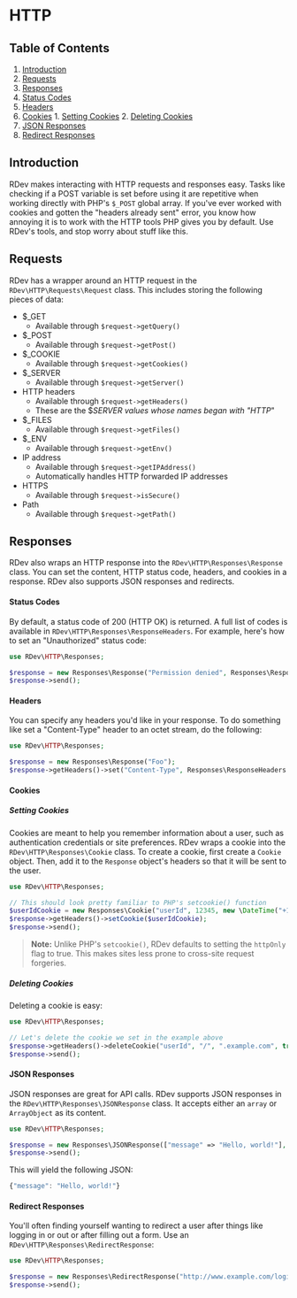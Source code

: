 # HTTP

## Table of Contents
1. [Introduction](#introduction)
2. [Requests](#requests)
3. [Responses](#responses)
  1. [Status Codes](#status-codes)
  2. [Headers](#headers)
  3. [Cookies](#cookies)
    1. [Setting Cookies](#setting-cookies)
    2. [Deleting Cookies](#deleting-cookies)
  4. [JSON Responses](#json-responses)
  5. [Redirect Responses](#redirect-responses)

## Introduction
RDev makes interacting with HTTP requests and responses easy.  Tasks like checking if a POST variable is set before using it are repetitive when working directly with PHP's `$_POST` global array.  If you've ever worked with cookies and gotten the "headers already sent" error, you know how annoying it is to work with the HTTP tools PHP gives you by default.  Use RDev's tools, and stop worry about stuff like this.
  
## Requests
RDev has a wrapper around an HTTP request in the `RDev\HTTP\Requests\Request` class.  This includes storing the following pieces of data:
* $_GET
  * Available through `$request->getQuery()`
* $_POST
  * Available through `$request->getPost()`
* $_COOKIE
  * Available through `$request->getCookies()`
* $_SERVER
  * Available through `$request->getServer()`
* HTTP headers
  * Available through `$request->getHeaders()`
  * These are the $_SERVER values whose names began with "HTTP_"
* $_FILES
  * Available through `$request->getFiles()`
* $_ENV
  * Available through `$request->getEnv()`
* IP address
  * Available through `$request->getIPAddress()`
  * Automatically handles HTTP forwarded IP addresses
* HTTPS
  * Available through `$request->isSecure()`
* Path
  * Available through `$request->getPath()`

## Responses
RDev also wraps an HTTP response into the `RDev\HTTP\Responses\Response` class.  You can set the content, HTTP status code, headers, and cookies in a response.  RDev also supports JSON responses and redirects.

#### Status Codes
By default, a status code of 200 (HTTP OK) is returned.  A full list of codes is available in `RDev\HTTP\Responses\ResponseHeaders`.  For example, here's how to set an "Unauthorized" status code:

```php
use RDev\HTTP\Responses;

$response = new Responses\Response("Permission denied", Responses\ResponseHeaders::HTTP_UNAUTHORIZED);
$response->send();
```

#### Headers
You can specify any headers you'd like in your response.  To do something like set a "Content-Type" header to an octet stream, do the following:

```php
use RDev\HTTP\Responses;

$response = new Responses\Response("Foo");
$response->getHeaders()->set("Content-Type", Responses\ResponseHeaders::CONTENT_TYPE_OCTET_STREAM);
```

#### Cookies
##### Setting Cookies
Cookies are meant to help you remember information about a user, such as authentication credentials or site preferences.  RDev wraps a cookie into the `RDev\HTTP\Responses\Cookie` class.  To create a cookie, first create a `Cookie` object.  Then, add it to the `Response` object's headers so that it will be sent to the user.

```php
use RDev\HTTP\Responses;

// This should look pretty familiar to PHP's setcookie() function
$userIdCookie = new Responses\Cookie("userId", 12345, new \DateTime("+1 week"), "/", ".example.com", true, true);
$response->getHeaders()->setCookie($userIdCookie);
$response->send();
```

> **Note:** Unlike PHP's `setcookie()`, RDev defaults to setting the `httpOnly` flag to true.  This makes sites less prone to cross-site request forgeries. 

##### Deleting Cookies
Deleting a cookie is easy:

```php
use RDev\HTTP\Responses;

// Let's delete the cookie we set in the example above
$response->getHeaders()->deleteCookie("userId", "/", ".example.com", true, true);
$response->send();
```

#### JSON Responses
JSON responses are great for API calls.  RDev supports JSON responses in the `RDev\HTTP\Responses\JSONResponse` class.  It accepts either an `array` or `ArrayObject` as its content.

```php
use RDev\HTTP\Responses;

$response = new Responses\JSONResponse(["message" => "Hello, world!"], Responses\ResponseHeaders::HTTP_OK);
$response->send();
```

This will yield the following JSON:

```javascript
{"message": "Hello, world!"}
```

#### Redirect Responses
You'll often finding yourself wanting to redirect a user after things like logging in or out or after filling out a form.  Use an `RDev\HTTP\Responses\RedirectResponse`:

```php
use RDev\HTTP\Responses;

$response = new Responses\RedirectResponse("http://www.example.com/login", Responses\ResponseHeaders::HTTP_FOUND);
$response->send();
```